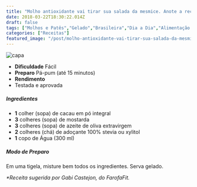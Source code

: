 ```yaml
---
title: "Molho antioxidante vai tirar sua salada da mesmice. Anote a receita!"
date: 2018-03-22T18:30:22.014Z
draft: false
tags: ["Molhos e Patês","Gelado","Brasileira","Dia a Dia","Alimentação saudável","Dietas antioxidantes","Pratos leves - Saladas"]
categories: ["Receitas"]
featured_image: "/post/molho-antioxidante-vai-tirar-sua-salada-da-mesmice-anote-a-receita.5f685b49.jpg"
---
```


![capa](/post/molho-antioxidante-vai-tirar-sua-salada-da-mesmice-anote-a-receita.5f685b49.jpg)

*   **Dificuldade** Fácil
*   **Preparo** Pá-pum (até 15 minutos)
*   **Rendimento**
*   Testada e aprovada
    

##### Ingredientes

*   **1** colher (sopa) de cacau em pó integral
*   **3** colheres (sopa) de mostarda
*   **3** colheres (sopa) de azeite de oliva extravirgem
*   **2** colheres (chá) de adoçante 100% stevia ou xylitol
*   **1** copo de Água (300 ml)

##### Modo de Preparo

Em uma tigela, misture bem todos os ingredientes. Serva gelado.

_*Receita sugerida por Gabi Castejon, do FarofaFit._
